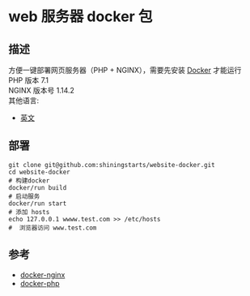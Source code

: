 # web 服务器 docker 包
## 描述
方便一键部署网页服务器（PHP + NGINX），需要先安装 [Docker](https://www.docker.com/) 才能运行  
PHP 版本 7.1  
NGINX 版本号 1.14.2  
其他语言:  
- [英文](./README.md)
## 部署
```shell
git clone git@github.com:shiningstarts/website-docker.git
cd website-docker
# 构建docker
docker/run build
# 启动服务
docker/run start
# 添加 hosts
echo 127.0.0.1 wwww.test.com >> /etc/hosts
#  浏览器访问 www.test.com
```
## 参考
- [docker-nginx](https://github.com/nginxinc/docker-nginx/)
- [docker-php](https://github.com/docker-library/php)
